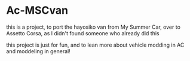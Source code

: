 # Ac-MSCvan

this is a project, to port the hayosiko van from My Summer Car, over to Assetto Corsa, as I didn't found someone who already did this

this project is just for fun, and to lean more about vehicle modding in AC and moddeling in general!
